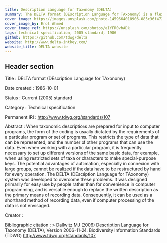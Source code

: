 ```yaml
---
title: Description Language for Taxonomy (DELTA)
summary: The DELTA format (DEscription Language for TAxonomy) is a flexible method for encoding taxonomic descriptions for computer processing. DELTA-format data can be used to produce natural-language descriptions, conventional or interactive keys, cladistic or phenetic classifications, and information-retrieval systems.
cover_image: https://images.unsplash.com/photo-1459664018906-085c36f472af
cover_image_by: Erol Ahmed
cover_image_ref: https://unsplash.com/photos/aIYFR0vbADk
tags: technical specification, 2005 standard, 1986
github: https://github.com/tdwg/delta
website: http://www.delta-intkey.com/
website_title: DELTA website
---
```


## Header section

Title
: DELTA format (DEscription Language for TAxonomy)

Date created
: 1986-10-01

Status
: Current (2005) standard

Category
: Technical specification

Permanent IRI
: <http://www.tdwg.org/standards/107>

Abstract
: When taxonomic descriptions are prepared for input to computer programs, the form of the coding is usually dictated by the requirements of a particular program or set of programs. This restricts the type of data that can be represented, and the number of other programs that can use the data. Even when working with a particular program, it is frequently necessary to set up different versions of the same basic data, for example, when using restricted sets of taxa or characters to make special-purpose keys. The potential advantages of automation, especially in connexion with large groups, cannot be realized if the data have to be restructured by hand for every operation. The DELTA (DEscription Language for TAxonomy) system was developed to overcome these problems. It was designed primarily for easy use by people rather than for convenience in computer programming, and is versatile enough to replace the written description as the primary means of recording data. Consequently, it can be used as a shorthand method of recording data, even if computer processing of the data is not envisaged.

Creator
: 

Bibliographic citation
: > Dallwitz MJ (2006) Description Language for Taxonomy (DELTA), Version 2006-11-24. Biodiversity Information Standards (TDWG) <http://www.tdwg.org/standards/107>
